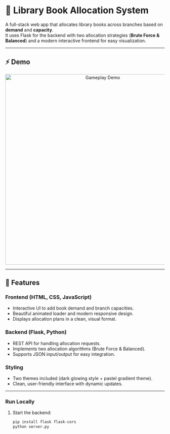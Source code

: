 # 📖 Library Book Allocation System

A full-stack web app that allocates library books across branches based on **demand** and **capacity**.  
It uses Flask for the backend with two allocation strategies (**Brute Force & Balanced**) and a modern interactive frontend for easy visualization.

---

## ⚡ Demo

<p align="center">
  <img src="demo/gameplay.gif" alt="Gameplay Demo" width="600"/>
</p>

---

## 🚀 Features
### Frontend (HTML, CSS, JavaScript)
- Interactive UI to add book demand and branch capacities.
- Beautiful animated loader and modern responsive design.
- Displays allocation plans in a clean, visual format.
### Backend (Flask, Python)
- REST API for handling allocation requests.
- Implements two allocation algorithms (Brute Force & Balanced).
- Supports JSON input/output for easy integration.
### Styling
- Two themes included (dark glowing style + pastel gradient theme).
- Clean, user-friendly interface with dynamic updates.

---

### Run Locally
1. Start the backend:
   ```bash
   pip install flask flask-cors
   python server.py
